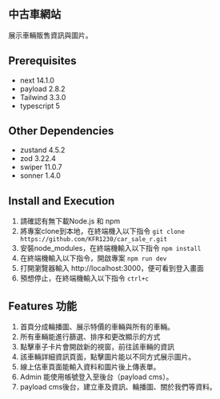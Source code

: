 
## 中古車網站

展示車輛販售資訊與圖片。

## Prerequisites
- next 14.1.0
- payload 2.8.2
- Tailwind 3.3.0
- typescript 5

## Other Dependencies
- zustand 4.5.2
- zod 3.22.4
- swiper 11.0.7
- sonner 1.4.0

## Install and Execution
1. 請確認有無下載Node.js 和 npm
2. 將專案clone到本地，在終端機入以下指令
`git clone https://github.com/KFR1230/car_sale_r.git`
3. 安裝node_modules，在終端機輸入以下指令
  `npm install`
4. 在終端機輸入以下指令，開啟專案
  `npm run dev`
5. 打開瀏覽器輸入 http://localhost:3000，便可看到登入畫面
6. 預想停止，在終端機輸入以下指令
  `ctrl+c`
## Features 功能
1. 首頁分成輪播圖、展示特價的車輛與所有的車輛。
2. 所有車輛能進行篩選、排序和更改顯示的方式
3. 點擊車子卡片會開啟新的視窗，前往該車輛的資訊
4. 該車輛詳細資訊頁面，點擊圖片能以不同方式展示圖片。
5. 線上估車頁面能輸入資料和圖片後上傳表單。
6. Admin 能使用帳號登入至後台（payload cms）。
7. payload cms後台，建立車及資訊、輪播圖、關於我們等資料。

